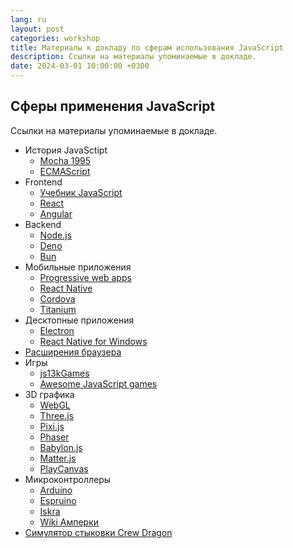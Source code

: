 ```yaml
---
lang: ru
layout: post
categories: workshop
title: Материалы к докладу по сферам использования JavaScript
description: Ссылки на материалы упоминаемые в докладе.
date: 2024-03-01 10:00:00 +0300
---
```


## Сферы применения JavaScript

Ссылки на материалы упоминаемые в докладе.

- История JavaSctipt
  - [Mocha 1995](https://github.com/doodlewind/mocha1995)
  - [ECMAScript](https://ecma-international.org/publications-and-standards/standards/ecma-262)
- Frontend
  - [Учебник JavaScript](https://learn.javascript.ru)
  - [React](https://react.dev)
  - [Angular](https://angular.io)
- Backend
  - [Node.js](https://nodejs.org)
  - [Deno](https://deno.com)
  - [Bun](https://bun.sh)
- Мобильные приложения
  - [Progressive web apps](https://developer.mozilla.org/en-US/docs/Web/Progressive_web_apps)
  - [React Native](https://reactnative.dev)
  - [Cordova](https://cordova.apache.org)
  - [Titanium](https://titaniumsdk.com)
- Десктопные приложения
  - [Electron](https://www.electronjs.org)
  - [React Native for Windows](https://learn.microsoft.com/ru-ru/windows/dev-environment/javascript/react-native-for-windows)
- [Расширения браузера](https://developer.mozilla.org/en-US/docs/Mozilla/Add-ons/WebExtensions)
- Игры
  - [js13kGames](https://js13kgames.com)
  - [Awesome JavaScript games](https://github.com/proyecto26/awesome-jsgames)
- 3D графика
  - [WebGL](https://developer.mozilla.org/en-US/docs/Web/API/WebGL_API)
  - [Three.js](https://threejs.org)
  - [Pixi.js](https://pixijs.com)
  - [Phaser](https://phaser.io)
  - [Babylon.js](https://www.babylonjs.com)
  - [Matter.js](https://brm.io/matter-js)
  - [PlayCanvas](https://playcanvas.com)
- Микроконтроллеры
  - [Arduino](https://www.arduino.cc)
  - [Espruino](https://www.espruino.com)
  - [Iskra](https://amperka.ru/collection/iskra)
  - [Wiki Амперки](http://wiki.amperka.ru)
- [Симулятор стыковки Crew Dragon](https://iss-sim.spacex.com)
